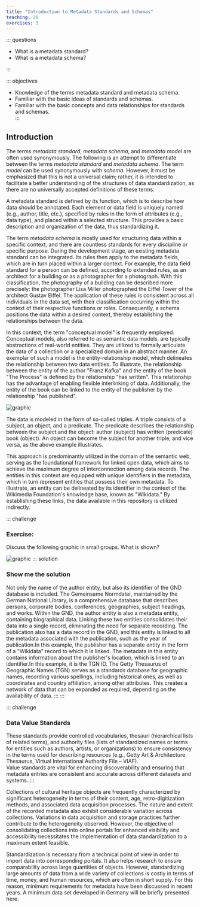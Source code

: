 ```yaml
---
title: "Introduction to Metadata Standards and Schemas"
teaching: 20
exercises: 3
---
```


::: questions 

- What is a metadata standard?
- What is a metadata schema? 

:::

::: objectives

- Knowledge of the terms metadata standard and metadata schema. 
- Familiar with the basic ideas of standards and schemas.
- Familiar with the basic concepts and data relationships for standards and schemas.  
:::

## Introduction

The terms *metadata standard*, *metadata schema*, and *metadata model* are often used synonymously. 
The following is an attempt to differentiate between the terms *metadata standard* and *metadata schema*. 
The term *model* can be used synonymously with *schema*. However, it must be emphasized that this is not a universal claim; 
rather, it is intended to facilitate a better understanding of the structures of data standardization, as there are no universally accepted definitions of these terms.

A metadata standard is defined by its function, which is to describe how data should be annotated. 
Each element or data field is uniquely named (e.g., author, title, etc.), specified by rules in the form of attributes (e.g., data type), 
and placed within a selected structure. This provides a basic description and organization of the data, thus standardizing it.

The term *metadata schema* is mostly used for structuring data within a specific context, and there are countless standards for every discipline or specific purpose. 
During the development stage, an existing metadata standard can be integrated. Its rules then apply to the metadata fields, which are in turn placed within a larger context. 
For example, the data field standard for a person can be defined, according to extended rules, as an architect for a building or as a photographer for a photograph. 
With this classification, the photography of a building can be described more precisely: the photographer Lisa Miller photographed the Eiffel Tower of the architect Gustav Eiffel.
The application of these rules is consistent across all individuals in the data set, with their classification occurring within the context of their respective functions or roles.
Consequently, a schema positions the data within a desired context, thereby establishing the relationships between the data.

In this context, the term "conceptual model" is frequently employed. Conceptual models, also referred to as semantic data models, 
are typically abstractions of real-world entities. They are utilized to formally articulate the data of a collection or a specialized domain 
in an abstract manner. An exemplar of such a model is the entity-relationship model, which delineates the relationship between two data entities. 
To illustrate, the relationship between the entity of the author "Franz Kafka" and the entity of the book "The Process" is defined by the relationship "has written". 
This relationship has the advantage of enabling flexible interlinking of data. Additionally, the entity of the book can be linked to the entity of the publisher 
by the relationship "has published". 

![graphic](https://github.com/HERMES-DKZ/metadata_lesson/blob/main/episodes/fig/Author.png "graphic on entity-relationship")

The data is modeled in the form of so-called triples. A triple consists of a subject, an object, and a predicate. 
The predicate describes the relationship between the subject and the object: author (subject) has written (predicate) book (object). 
An object can become the subject for another triple, and vice versa, as the above example illustrates. 

This approach is predominantly utilized in the domain of the semantic web, serving as the foundational framework for linked open data, 
which aims to achieve the maximum degree of interconnection among data records. The entities in this context are equipped with unique identifiers in the metadata, 
which in turn represent entities that possess their own metadata. To illustrate, an entity can be delineated by its identifier in the context of the 
Wikimedia Foundation's knowledge base, known as "Wikidata." By establishing these links, the data available in this repository is utilized indirectly.

::: challenge

### Exercise: 

Discuss the following graphic in small groups. What is shown? 

![graphic](https://github.com/HERMES-DKZ/metadata_lesson/blob/main/episodes/fig/metadata.png)
::: solution

### Show me the solution
Not only the name of the author entity, but also its identifier of the GND database is included. 
The Gemeinsame Normdatei, maintained by the German National Library, is a comprehensive database that describes persons, corporate bodies, conferences, geographies, 
subject headings, and works. Within the GND, the author entity is also a metadata entity, containing biographical data. Linking these two entities consolidates their 
data into a single record, eliminating the need for separate recording. The publication also has a data record in the GND, and this entity is linked to all the metadata 
associated with the publication, such as the year of publication.In this example, the publisher has a separate entity in the form of a "Wikidata" record to which it is linked.
The metadata in this entity contains information about the publisher's location, which is linked to an identifier.In this example, it is the TGN ID. 
The Getty Thesaurus of Geographic Names (TGN) serves as a standards database for geographic names, recording various spellings, including historical ones, 
as well as coordinates and country affiliation, among other attributes. This creates a network of data that can be expanded as required, depending on the availability of data.
:::
:::

::: challenge 

### Data Value Standards

These standards provide controlled vocabularies, thesauri (hierarchical lists of related terms), and authority files (lists of standardized names or terms for entities such as authors, artists, or organizations) to ensure consistency in the terms used for describing resources (e.g., Getty Art & Architecture Thesaurus, Virtual International Authority File – VIAF).  
Value standards are vital for enhancing discoverability and ensuring that metadata entries are consistent and accurate across different datasets and systems.
:::

Collections of cultural heritage objects are frequently characterized by significant heterogeneity in terms of their content, age, retro-digitization methods, and associated data acquisition processes. The nature and extent of the recorded metadata also exhibit considerable variation across collections. Variations in data acquisition and storage practices further contribute to the heterogeneity observed. However, the objective of consolidating collections into online portals for enhanced visibility and accessibility necessitates the implementation of data standardization to a maximum extent feasible.

Standardization is necessary from a technical point of view in order to import data into corresponding portals. It also helps research to ensure comparability across large quantities of objects. However, standardizing large amounts of data from a wide variety of collections is costly in terms of time, money, and human resources, which are often in short supply. For this reason, minimum requirements for metadata have been discussed in recent years. A minimum data set developed in Germany will be briefly presented here. 


 
